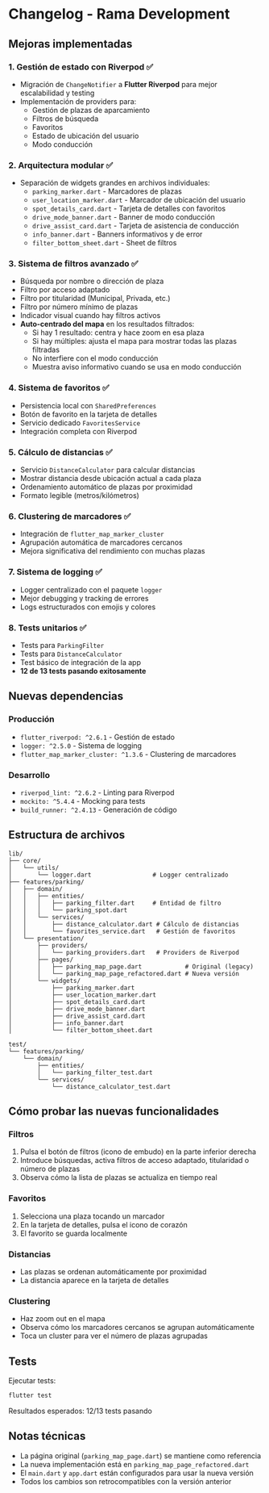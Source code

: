 # Changelog - Rama Development

## Mejoras implementadas

### 1. **Gestión de estado con Riverpod** ✅
- Migración de `ChangeNotifier` a **Flutter Riverpod** para mejor escalabilidad y testing
- Implementación de providers para:
  - Gestión de plazas de aparcamiento
  - Filtros de búsqueda
  - Favoritos
  - Estado de ubicación del usuario
  - Modo conducción

### 2. **Arquitectura modular** ✅
- Separación de widgets grandes en archivos individuales:
  - `parking_marker.dart` - Marcadores de plazas
  - `user_location_marker.dart` - Marcador de ubicación del usuario
  - `spot_details_card.dart` - Tarjeta de detalles con favoritos
  - `drive_mode_banner.dart` - Banner de modo conducción
  - `drive_assist_card.dart` - Tarjeta de asistencia de conducción
  - `info_banner.dart` - Banners informativos y de error
  - `filter_bottom_sheet.dart` - Sheet de filtros

### 3. **Sistema de filtros avanzado** ✅
- Búsqueda por nombre o dirección de plaza
- Filtro por acceso adaptado
- Filtro por titularidad (Municipal, Privada, etc.)
- Filtro por número mínimo de plazas
- Indicador visual cuando hay filtros activos
- **Auto-centrado del mapa** en los resultados filtrados:
  - Si hay 1 resultado: centra y hace zoom en esa plaza
  - Si hay múltiples: ajusta el mapa para mostrar todas las plazas filtradas
  - No interfiere con el modo conducción
  - Muestra aviso informativo cuando se usa en modo conducción

### 4. **Sistema de favoritos** ✅
- Persistencia local con `SharedPreferences`
- Botón de favorito en la tarjeta de detalles
- Servicio dedicado `FavoritesService`
- Integración completa con Riverpod

### 5. **Cálculo de distancias** ✅
- Servicio `DistanceCalculator` para calcular distancias
- Mostrar distancia desde ubicación actual a cada plaza
- Ordenamiento automático de plazas por proximidad
- Formato legible (metros/kilómetros)

### 6. **Clustering de marcadores** ✅
- Integración de `flutter_map_marker_cluster`
- Agrupación automática de marcadores cercanos
- Mejora significativa del rendimiento con muchas plazas

### 7. **Sistema de logging** ✅
- Logger centralizado con el paquete `logger`
- Mejor debugging y tracking de errores
- Logs estructurados con emojis y colores

### 8. **Tests unitarios** ✅
- Tests para `ParkingFilter`
- Tests para `DistanceCalculator`
- Test básico de integración de la app
- **12 de 13 tests pasando exitosamente**

## Nuevas dependencias

### Producción
- `flutter_riverpod: ^2.6.1` - Gestión de estado
- `logger: ^2.5.0` - Sistema de logging
- `flutter_map_marker_cluster: ^1.3.6` - Clustering de marcadores

### Desarrollo
- `riverpod_lint: ^2.6.2` - Linting para Riverpod
- `mockito: ^5.4.4` - Mocking para tests
- `build_runner: ^2.4.13` - Generación de código

## Estructura de archivos

```
lib/
├── core/
│   └── utils/
│       └── logger.dart                 # Logger centralizado
├── features/parking/
│   ├── domain/
│   │   ├── entities/
│   │   │   ├── parking_filter.dart     # Entidad de filtro
│   │   │   └── parking_spot.dart
│   │   └── services/
│   │       ├── distance_calculator.dart # Cálculo de distancias
│   │       └── favorites_service.dart   # Gestión de favoritos
│   └── presentation/
│       ├── providers/
│       │   └── parking_providers.dart   # Providers de Riverpod
│       ├── pages/
│       │   ├── parking_map_page.dart            # Original (legacy)
│       │   └── parking_map_page_refactored.dart # Nueva versión
│       └── widgets/
│           ├── parking_marker.dart
│           ├── user_location_marker.dart
│           ├── spot_details_card.dart
│           ├── drive_mode_banner.dart
│           ├── drive_assist_card.dart
│           ├── info_banner.dart
│           └── filter_bottom_sheet.dart

test/
└── features/parking/
    └── domain/
        ├── entities/
        │   └── parking_filter_test.dart
        └── services/
            └── distance_calculator_test.dart
```

## Cómo probar las nuevas funcionalidades

### Filtros
1. Pulsa el botón de filtros (icono de embudo) en la parte inferior derecha
2. Introduce búsquedas, activa filtros de acceso adaptado, titularidad o número de plazas
3. Observa cómo la lista de plazas se actualiza en tiempo real

### Favoritos
1. Selecciona una plaza tocando un marcador
2. En la tarjeta de detalles, pulsa el icono de corazón
3. El favorito se guarda localmente

### Distancias
- Las plazas se ordenan automáticamente por proximidad
- La distancia aparece en la tarjeta de detalles

### Clustering
- Haz zoom out en el mapa
- Observa cómo los marcadores cercanos se agrupan automáticamente
- Toca un cluster para ver el número de plazas agrupadas

## Tests

Ejecutar tests:
```bash
flutter test
```

Resultados esperados: 12/13 tests pasando

## Notas técnicas

- La página original (`parking_map_page.dart`) se mantiene como referencia
- La nueva implementación está en `parking_map_page_refactored.dart`
- El `main.dart` y `app.dart` están configurados para usar la nueva versión
- Todos los cambios son retrocompatibles con la versión anterior
